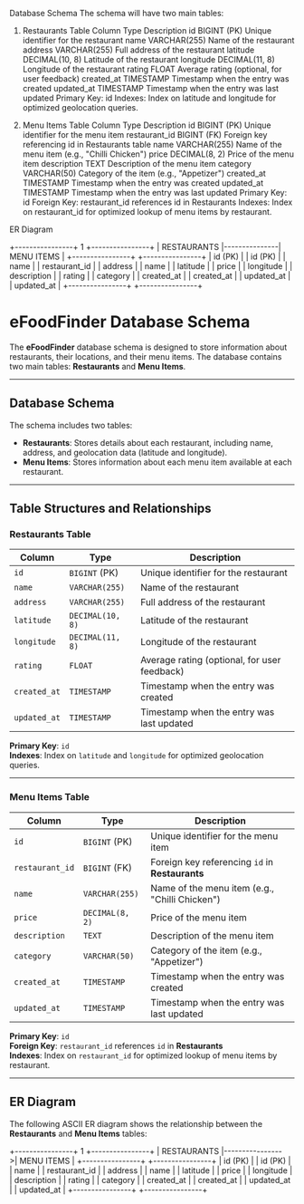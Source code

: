 

Database Schema
The schema will have two main tables:


1. Restaurants Table
Column	Type	Description
id	BIGINT (PK)	Unique identifier for the restaurant
name	VARCHAR(255)	Name of the restaurant
address	VARCHAR(255)	Full address of the restaurant
latitude	DECIMAL(10, 8)	Latitude of the restaurant
longitude	DECIMAL(11, 8)	Longitude of the restaurant
rating	FLOAT	Average rating (optional, for user feedback)
created_at	TIMESTAMP	Timestamp when the entry was created
updated_at	TIMESTAMP	Timestamp when the entry was last updated
Primary Key: id
Indexes: Index on latitude and longitude for optimized geolocation queries.

2. Menu Items Table
Column	Type	Description
id	BIGINT (PK)	Unique identifier for the menu item
restaurant_id	BIGINT (FK)	Foreign key referencing id in Restaurants table
name	VARCHAR(255)	Name of the menu item (e.g., "Chilli Chicken")
price	DECIMAL(8, 2)	Price of the menu item
description	TEXT	Description of the menu item
category	VARCHAR(50)	Category of the item (e.g., "Appetizer")
created_at	TIMESTAMP	Timestamp when the entry was created
updated_at	TIMESTAMP	Timestamp when the entry was last updated
Primary Key: id
Foreign Key: restaurant_id references id in Restaurants
Indexes: Index on restaurant_id for optimized lookup of menu items by restaurant.

ER Diagram


+----------------+       1       +----------------+
|   RESTAURANTS  |---------------|   MENU ITEMS   |
+----------------+               +----------------+
| id (PK)        |               | id (PK)        |
| name           |               | restaurant_id  |
| address        |               | name           |
| latitude       |               | price          |
| longitude      |               | description    |
| rating         |               | category       |
| created_at     |               | created_at     |
| updated_at     |               | updated_at     |
+----------------+               +----------------+




# eFoodFinder Database Schema

The **eFoodFinder** database schema is designed to store information about restaurants, their locations, and their menu items. The database contains two main tables: **Restaurants** and **Menu Items**.

---

## Database Schema

The schema includes two tables:

- **Restaurants**: Stores details about each restaurant, including name, address, and geolocation data (latitude and longitude).
- **Menu Items**: Stores information about each menu item available at each restaurant.

---

## Table Structures and Relationships

### Restaurants Table

| Column       | Type             | Description                                      |
|--------------|------------------|--------------------------------------------------|
| `id`         | `BIGINT` (PK)    | Unique identifier for the restaurant             |
| `name`       | `VARCHAR(255)`   | Name of the restaurant                           |
| `address`    | `VARCHAR(255)`   | Full address of the restaurant                   |
| `latitude`   | `DECIMAL(10, 8)` | Latitude of the restaurant                       |
| `longitude`  | `DECIMAL(11, 8)` | Longitude of the restaurant                      |
| `rating`     | `FLOAT`          | Average rating (optional, for user feedback)     |
| `created_at` | `TIMESTAMP`      | Timestamp when the entry was created             |
| `updated_at` | `TIMESTAMP`      | Timestamp when the entry was last updated        |

**Primary Key**: `id`  
**Indexes**: Index on `latitude` and `longitude` for optimized geolocation queries.

---

### Menu Items Table

| Column          | Type              | Description                                      |
|-----------------|-------------------|--------------------------------------------------|
| `id`            | `BIGINT` (PK)     | Unique identifier for the menu item              |
| `restaurant_id` | `BIGINT` (FK)     | Foreign key referencing `id` in **Restaurants**  |
| `name`          | `VARCHAR(255)`    | Name of the menu item (e.g., "Chilli Chicken")   |
| `price`         | `DECIMAL(8, 2)`   | Price of the menu item                           |
| `description`   | `TEXT`            | Description of the menu item                     |
| `category`      | `VARCHAR(50)`     | Category of the item (e.g., "Appetizer")         |
| `created_at`    | `TIMESTAMP`       | Timestamp when the entry was created             |
| `updated_at`    | `TIMESTAMP`       | Timestamp when the entry was last updated        |

**Primary Key**: `id`  
**Foreign Key**: `restaurant_id` references `id` in **Restaurants**  
**Indexes**: Index on `restaurant_id` for optimized lookup of menu items by restaurant.

---

## ER Diagram

The following ASCII ER diagram shows the relationship between the **Restaurants** and **Menu Items** tables:


+----------------+        1        +----------------+
|   RESTAURANTS  |---------------->|   MENU ITEMS   |
+----------------+                 +----------------+
| id (PK)        |                 | id (PK)        |
| name           |                 | restaurant_id  |
| address        |                 | name           |
| latitude       |                 | price          |
| longitude      |                 | description    |
| rating         |                 | category       |
| created_at     |                 | created_at     |
| updated_at     |                 | updated_at     |
+----------------+                 +----------------+
```

